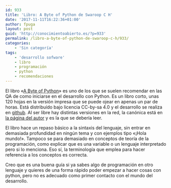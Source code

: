 ```yaml
---
id: 933
title: 'Libro: A Byte of Python de Swaroop C H'
date: '2017-11-11T16:22:36+01:00'
author: fpuga
layout: post
guid: 'http://conocimientoabierto.es/?p=933'
permalink: /libro-a-byte-of-python-de-swaroop-c-h/933/
categories:
    - 'Sin categoría'
tags:
    - 'desarrollo sofware'
    - libro
    - programación
    - python
    - recomendaciones
---
```


El libro «[A Byte of Python](https://python.swaroopch.com/)» es uno de los que se suelen recomendar en las QA de como iniciarse en el desarrollo con Python. Es un libro corto, unas 120 hojas en la versión impresa que se puede ojear en apenas un par de horas. Está distribuído bajo licencia CC-by-sa 4.0 y el desarrollo se realiza en [github](https://github.com/swaroopch/byte-of-python). Al ser libre hay distintas versiones en la red, la canónica está en [la página del autor](https://python.swaroopch.com/) y es la que se debería leer.

El libro hace un repaso básico a la sintaxis del lenguaje, sin entrar en demasiada profundidad en ningún tema y con ejemplos tipo «¡Hola mundo!». Tampoco se para demasiado en conceptos de teoría de la programación, como explicar que es una variable o un lenguaje interpretado pero si lo menciona. Eso sí, la terminología que emplea para hacer referencia a los conceptos es correcta.

Creo que es una buena guía si ya sabes algo de programación en otro lenguaje y quieres de una forma rápido poder empezar a hacer cosas con python, pero no es adecuado como primer contacto con el mundo del desarrollo.